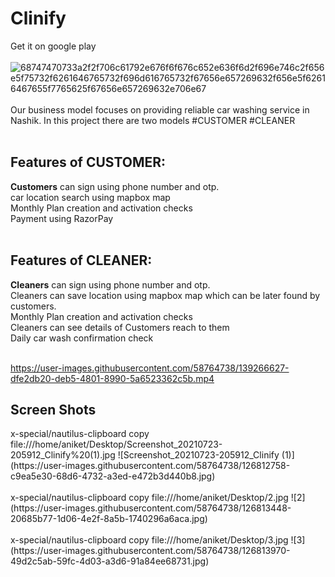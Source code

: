 # Clinify
Get it on google play
<br>
<br>
![68747470733a2f2f706c61792e676f6f676c652e636f6d2f696e746c2f656e5f75732f6261646765732f696d616765732f67656e657269632f656e5f62616467655f7765625f67656e657269632e706e67](https:////play.google.com/store/apps/details?id=com.org.clinify)
<br>
<br>
Our business model focuses on providing reliable car washing service in Nashik.
In this project there are two models
#CUSTOMER
#CLEANER
<br>
<br>
<h2>Features of CUSTOMER:</h2>
<b>Customers</b> can sign using phone number and otp.
<br>
car location search using mapbox map
<br>
Monthly Plan creation and activation checks
<br>
Payment using RazorPay
<br><br>
<h2>Features of CLEANER:</h2>
<b>Cleaners</b> can sign using phone number and otp.
<br>
Cleaners can save location using mapbox map which can be later found by customers.
<br>
Monthly Plan creation and activation checks
<br>
Cleaners can see details of Customers reach to them
<br>
Daily car wash confirmation check
<br>
<br>


https://user-images.githubusercontent.com/58764738/139266627-dfe2db20-deb5-4801-8990-5a6523362c5b.mp4


<h2>Screen Shots</h2>
x-special/nautilus-clipboard
copy
file:///home/aniket/Desktop/Screenshot_20210723-205912_Clinify%20(1).jpg
![Screenshot_20210723-205912_Clinify (1)](https://user-images.githubusercontent.com/58764738/126812758-c9ea5e30-68d6-4732-a3ed-e472b3d440b8.jpg)
<br>
<br>
x-special/nautilus-clipboard
copy
file:///home/aniket/Desktop/2.jpg
![2](https://user-images.githubusercontent.com/58764738/126813448-20685b77-1d06-4e2f-8a5b-1740296a6aca.jpg)
<br>
<br>
x-special/nautilus-clipboard
copy
file:///home/aniket/Desktop/3.jpg
![3](https://user-images.githubusercontent.com/58764738/126813970-49d2c5ab-59fc-4d03-a3d6-91a84ee68731.jpg)












